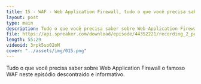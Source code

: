 ```yaml
---
title: 15 - WAF - Web Application Firewall, tudo o que você precisa saber!
layout: post
type: main
description: Tudo o que você precisa saber sobre Web Application Firewall o famoso WAF neste episódio descontraido e informativo.
file: https://api.spreaker.com/download/episode/44352221/recording_2_postproductions_2021_04_15_t08_12_51pm_final_mix.mp3
length: 55:29
videoid: 3rpk5so02oM
cover: "../assets/img/015.png"
---
```


Tudo o que você precisa saber sobre Web Application Firewall o famoso WAF neste episódio descontraido e informativo.